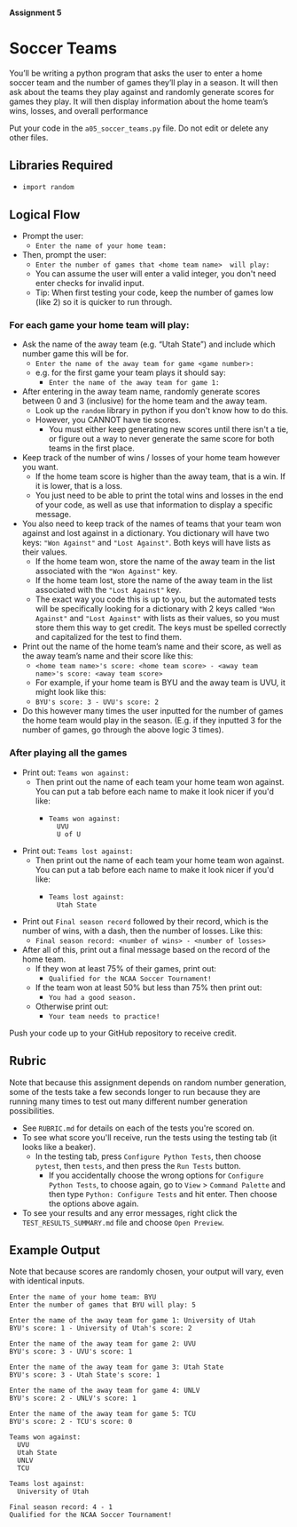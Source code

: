 #### Assignment 5
# Soccer Teams
You’ll be writing a python program that asks the user to enter a home soccer team and the number of games they’ll play in a season. It will then ask about the teams they play against and randomly generate scores for games they play. It will then display information about the home team’s wins, losses, and overall performance

Put your code in the `a05_soccer_teams.py` file. Do not edit or delete any other files.

## Libraries Required
- `import random`

## Logical Flow
- Prompt the user:
    - `Enter the name of your home team: `
- Then, prompt the user:
    - `Enter the number of games that <home team name>  will play: `
    - You can assume the user will enter a valid integer, you don't need enter checks for invalid input.
    - Tip: When first testing your code, keep the number of games low (like 2) so it is quicker to run through.

### For each game your home team will play:
- Ask the name of the away team (e.g. “Utah State”) and include which number 
game this will be for.
  - `Enter the name of the away team for game <game number>: `
  - e.g. for the first game your team plays it should say:
    - `Enter the name of the away team for game 1: `
- After entering in the away team name, randomly generate scores between 0 and 3 (inclusive) for the home team and the away team.
    - Look up the `random` library in python if you don't know how to do this.
    - However, you CANNOT have tie scores.
      - You must either keep generating new scores until there isn't a tie, or figure out a way to never generate the same score for both teams in the first place. 
- Keep track of the number of wins / losses of your home team however you want.
  - If the home team score is higher than the away team, that is a win. If it is lower, that is a loss.
  - You just need to be able to print the total wins and losses in the end of your code, as well as use that information to display a specific message.
- You also need to keep track of the names of teams that your team won against and lost against in a dictionary. You dictionary will have two keys: `"Won Against"` and `"Lost Against"`. Both keys will have lists as their values.
    - If the home team won, store the name of the away team in the list associated with the `"Won Against"` key.
    - If the home team lost, store the name of the away team in the list associated with the `"Lost Against"` key.
    - The exact way you code this is up to you, but the automated tests will be specifically looking for a dictionary with 2 keys called `"Won Against"` and `"Lost Against"` with lists as their values, so you must store them this way to get credit. The keys must be spelled correctly and capitalized for the test to find them.
- Print out the name of the home team’s name and their score, as well as the away team’s name and their score like this:
    - `<home team name>'s score: <home team score> - <away team name>'s score: <away team score>`
    - For example, if your home team is BYU and the away team is UVU, it might look like this:
    - `BYU's score: 3 - UVU's score: 2`
- Do this however many times the user inputted for the number of games the home team would play in the season. (E.g. if they inputted 3 for the number of games, go through the above logic 3 times).

### After playing all the games
- Print out: `Teams won against:` 
    - Then print out the name of each team your home team won against. You can put a tab before each name to make it look nicer if you'd like:
      - ```
        Teams won against:
          UVU
          U of U
        ```
- Print out: `Teams lost against:` 
  - Then print out the name of each team your home team won against. You can put a tab before each name to make it look nicer if you'd like:
    - ```
      Teams lost against:
        Utah State
      ```
- Print out `Final season record` followed by their record, which is the number of wins, with a dash, then the number of losses. Like this: 
  - `Final season record: <number of wins> - <number of losses>`
- After all of this, print out a final message based on the record of the home team. 
    - If they won at least 75% of their games, print out:
      - `Qualified for the NCAA Soccer Tournament!` 
    - If the team won at least 50% but less than 75% then print out:
      - `You had a good season.` 
    - Otherwise print out:
      - `Your team needs to practice!`

Push your code up to your GitHub repository to receive credit. 

## Rubric
Note that because this assignment depends on random number generation, some of the tests take a few seconds longer to run because they are running many times to test out many different number generation possibilities.

- See `RUBRIC.md` for details on each of the tests you're scored on.
- To see what score you'll receive, run the tests using the testing tab (it looks like a beaker).
    - In the testing tab, press `Configure Python Tests`, then choose `pytest`, then `tests`, and then press the `Run Tests` button.
        - If you accidentally choose the wrong options for `Configure Python Tests`, to choose again, go to `View` > `Command Palette` and then type `Python: Configure Tests` and hit enter. Then choose the options above again.
- To see your results and any error messages, right click the `TEST_RESULTS_SUMMARY.md` file and choose `Open Preview`.


## Example Output
Note that because scores are randomly chosen, your output will vary, even with identical inputs.

```
Enter the name of your home team: BYU
Enter the number of games that BYU will play: 5

Enter the name of the away team for game 1: University of Utah
BYU's score: 1 - University of Utah's score: 2

Enter the name of the away team for game 2: UVU
BYU's score: 3 - UVU's score: 1

Enter the name of the away team for game 3: Utah State
BYU's score: 3 - Utah State's score: 1

Enter the name of the away team for game 4: UNLV
BYU's score: 2 - UNLV's score: 1

Enter the name of the away team for game 5: TCU
BYU's score: 2 - TCU's score: 0

Teams won against:
  UVU
  Utah State
  UNLV
  TCU

Teams lost against:
  University of Utah

Final season record: 4 - 1
Qualified for the NCAA Soccer Tournament!
```
